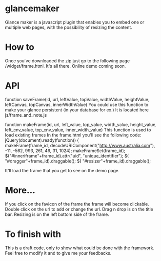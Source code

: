 glancemaker
===========

Glance maker is a javascript plugin that enables you to embed one or multiple web pages, with the possibility of resizing the content.

How to
===========
Once you've downloaded the zip just go to the following page /widget/frame.html.
It's all there.
Online demo coming soon.

API
===========
function saveFrame(id, url, leftValue, topValue, widthValue, heightValue, leftCanvas, topCanvas, innerWidthValue)
You could use this function to make your glance persistent (in your database for ex.)
It is located here js/frame_and_note.js

function makeFrame(id, url, left_value, top_value, width_value, height_value, left_cnv_value, top_cnv_value, inner_width_value)
This function is used to load existing frames
In the frame.html you'll see the following code:
jQuery(document).ready(function() {  
  makeFrame(frame_id, decodeURIComponent("http://www.australia.com"), -11, -562, 993, 261, 46, 31, 1024);
  makeFrameSet(frame_id);
  $("#inneriframe"+frame_id).attr("uid", "unique_identifier");
  $( "#dragger"+frame_id).draggable();
  $( "#resizer"+frame_id).draggable();

It'll load the frame that you get to see on the demo page.

More...
===========
If you click on the favicon of the frame the frame will become clickable.
Double click on the url to add or change the url.
Drag n drop is on the title bar.
Resizing is on the left bottom side of the frame.

To finish with
===========
This is a draft code, only to show what could be done with the framework.
Feel free to modify it and to give me your feedbacks.
